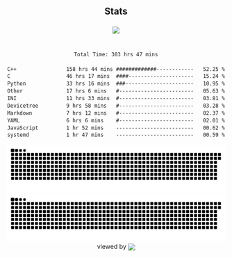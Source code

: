 


<div align="center">

## Stats
<img style="margin: 5px;" src="https://github-readme-stats.vercel.app/api?username=Sylensky&hide=stars&cache_seconds=1800&count_private=true&show_icons=true&include_all_commits=true&hide_border=false&theme=github_dark"/>
</div><br>

<div align="center">

<!--START_SECTION:waka-->

```txt
Total Time: 303 hrs 47 mins

C++                158 hrs 44 mins #############------------   52.25 %
C                  46 hrs 17 mins  ####---------------------   15.24 %
Python             33 hrs 16 mins  ###----------------------   10.95 %
Other              17 hrs 6 mins   #------------------------   05.63 %
INI                11 hrs 33 mins  #------------------------   03.81 %
Devicetree         9 hrs 58 mins   #------------------------   03.28 %
Markdown           7 hrs 12 mins   #------------------------   02.37 %
YAML               6 hrs 6 mins    #------------------------   02.01 %
JavaScript         1 hr 52 mins    -------------------------   00.62 %
systemd            1 hr 47 mins    -------------------------   00.59 %
```

<!--END_SECTION:waka-->

</div>

<div align="center">
<img src="https://raw.githubusercontent.com/Sylensky/Sylensky/animation/github-contribution-grid-snake-dark.svg#gh-dark-mode-only"/>
<img src="https://raw.githubusercontent.com/Sylensky/Sylensky/animation/github-contribution-grid-snake.svg#gh-light-mode-only"/>
</div>

<div align="center">
viewed by <img src="https://visitor-badge.laobi.icu/badge?page_id=Sylensky.Sylensky" align="center" height="20" width="" />
</div>
